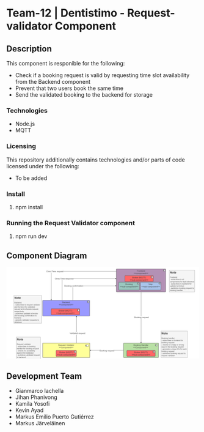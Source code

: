 # Team-12 | Dentistimo - Request-validator Component  

## Description

This component is responible for the following:

* Check if a booking request is valid by requesting time slot availability from the Backend component
* Prevent that two users book the same time
* Send the validated booking to the backend for storage

### Technologies

* Node.js
* MQTT

### Licensing

This repository additionally contains technologies and/or parts of code licensed under the following:
* To be added

### Install

1. npm install

### Running the Request Validator component

1. npm run dev

## Component Diagram

![Component Diagram](./Component_Diagram.png)

## Development Team

* Gianmarco Iachella
* Jihan Phanivong
* Kamila Yosofi
* Kevin Ayad
* Markus Emilio Puerto Gutiérrez
* Markus Järveläinen
